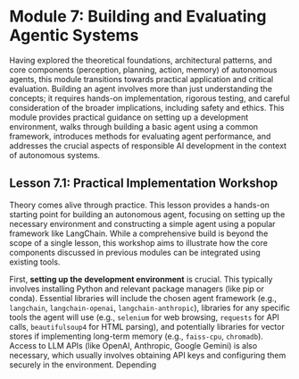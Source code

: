 
# Module 7: Building and Evaluating Agentic Systems

Having explored the theoretical foundations, architectural patterns, and core components (perception, planning, action, memory) of autonomous agents, this module transitions towards practical application and critical evaluation. Building an agent involves more than just understanding the concepts; it requires hands-on implementation, rigorous testing, and careful consideration of the broader implications, including safety and ethics. This module provides practical guidance on setting up a development environment, walks through building a basic agent using a common framework, introduces methods for evaluating agent performance, and addresses the crucial aspects of responsible AI development in the context of autonomous systems.

## Lesson 7.1: Practical Implementation Workshop

Theory comes alive through practice. This lesson provides a hands-on starting point for building an autonomous agent, focusing on setting up the necessary environment and constructing a simple agent using a popular framework like LangChain. While a comprehensive build is beyond the scope of a single lesson, this workshop aims to illustrate how the core components discussed in previous modules can be integrated using existing tools.

First, **setting up the development environment** is crucial. This typically involves installing Python and relevant package managers (like pip or conda). Essential libraries will include the chosen agent framework (e.g., `langchain`, `langchain-openai`, `langchain-anthropic`), libraries for any specific tools the agent will use (e.g., `selenium` for web browsing, `requests` for API calls, `beautifulsoup4` for HTML parsing), and potentially libraries for vector stores if implementing long-term memory (e.g., `faiss-cpu`, `chromadb`). Access to LLM APIs (like OpenAI, Anthropic, Google Gemini) is also necessary, which usually involves obtaining API keys and configuring them securely in the environment. Depending